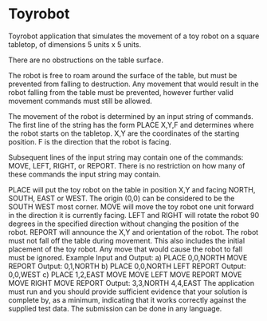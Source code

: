 # Toyrobot

Toyrobot application that simulates the movement of a toy robot on a square tabletop, of dimensions 5 units x 5 units.

There are no obstructions on the table surface.

The robot is free to roam around the surface of the table, but must be prevented from falling to destruction. Any movement that would result in the robot falling from the table must be prevented, however further valid movement commands must still be allowed.

The movement of the robot is determined by an input string of commands. The first line of the string has the form PLACE X,Y,F and determines where the robot starts on the tabletop. X,Y are the coordinates of the starting position. F is the direction that the robot is facing.

Subsequent lines of the input string may contain one of the commands: MOVE, LEFT, RIGHT, or REPORT. There is no restriction on how many of these commands the input string may contain.

PLACE will put the toy robot on the table in position X,Y and facing NORTH, SOUTH, EAST or WEST.
The origin (0,0) can be considered to be the SOUTH WEST most corner.
MOVE will move the toy robot one unit forward in the direction it is currently facing.
LEFT and RIGHT will rotate the robot 90 degrees in the specified direction without changing the position of the robot.
REPORT will announce the X,Y and orientation of the robot.
The robot must not fall off the table during movement. This also includes the initial placement of the toy robot. Any move that would cause the robot to fall must be ignored.
Example Input and Output:
a)
PLACE 0,0,NORTH
MOVE
REPORT
Output: 0,1,NORTH
b)
PLACE 0,0,NORTH
LEFT
REPORT
Output: 0,0,WEST
c)
PLACE 1,2,EAST
MOVE
MOVE
LEFT
MOVE
REPORT
MOVE
MOVE
RIGHT
MOVE
REPORT
Output: 
3,3,NORTH
4,4,EAST
The application must run and you should provide sufficient evidence that your solution is complete by, as a minimum, indicating that it works correctly against the supplied test data.
The submission can be done in any language.

